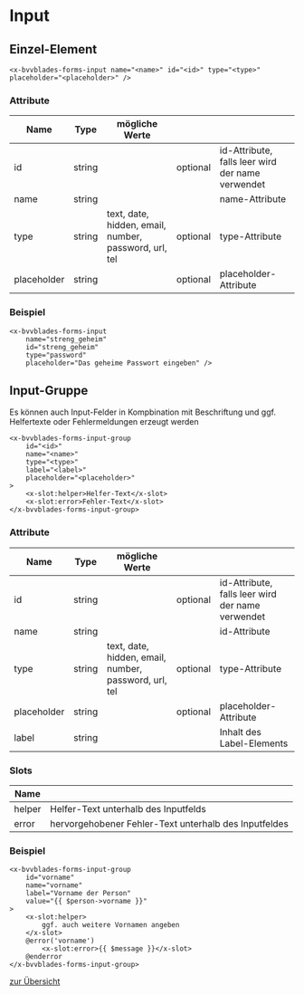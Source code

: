 # Input

## Einzel-Element
    
    <x-bvvblades-forms-input name="<name>" id="<id>" type="<type>" placeholder="<placeholder>" />

### Attribute

| Name        | Type   | mögliche Werte                                        |          |                                                  |
| ----------- | ------ | ----------------------------------------------------- | -------- | ------------------------------------------------ |
| id          | string |                                                       | optional | id-Attribute, falls leer wird der name verwendet |
| name        | string |                                                       |          | name-Attribute                                   |
| type        | string | text, date, hidden, email, number, password, url, tel | optional | type-Attribute                                   |
| placeholder | string |                                                       | optional | placeholder-Attribute                            |

### Beispiel

    <x-bvvblades-forms-input 
        name="streng_geheim" 
        id="streng_geheim" 
        type="password" 
        placeholder="Das geheime Passwort eingeben" />

## Input-Gruppe

Es können auch Input-Felder in Kompbination mit Beschriftung und ggf. Helfertexte oder Fehlermeldungen erzeugt werden
    
    <x-bvvblades-forms-input-group 
        id="<id>" 
        name="<name>" 
        type="<type>" 
        label="<label>" 
        placeholder="<placeholder>"
    >
        <x-slot:helper>Helfer-Text</x-slot>
        <x-slot:error>Fehler-Text</x-slot>
    </x-bvvblades-forms-input-group>

### Attribute

| Name        | Type   | mögliche Werte                                        |          |                                                  |
| ----------- | ------ | ----------------------------------------------------- | -------- | ------------------------------------------------ |
| id          | string |                                                       | optional | id-Attribute, falls leer wird der name verwendet |
| name        | string |                                                       |          | id-Attribute                                     |
| type        | string | text, date, hidden, email, number, password, url, tel | optional | type-Attribute                                   |
| placeholder | string |                                                       | optional | placeholder-Attribute                            |
| label       | string |                                                       |          | Inhalt des Label-Elements                        |

### Slots

| Name   |                                                       |
| ------ | ----------------------------------------------------- |
| helper | Helfer-Text unterhalb des Inputfelds                  |
| error  | hervorgehobener Fehler-Text unterhalb des Inputfeldes |

### Beispiel

    <x-bvvblades-forms-input-group 
        id="vorname" 
        name="vorname" 
        label="Vorname der Person"
        value="{{ $person->vorname }}"
    >
        <x-slot:helper>
            ggf. auch weitere Vornamen angeben
        </x-slot>
        @error('vorname')
            <x-slot:error>{{ $message }}</x-slot>
        @enderror
    </x-bvvblades-forms-input-group>


[zur Übersicht](../../README.md)
